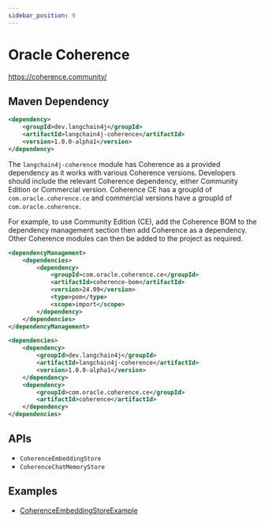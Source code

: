 ```yaml
---
sidebar_position: 9
---
```


# Oracle Coherence

https://coherence.community/

## Maven Dependency

```xml
<dependency>
    <groupId>dev.langchain4j</groupId>
    <artifactId>langchain4j-coherence</artifactId>
    <version>1.0.0-alpha1</version>
</dependency>
```

The `langchain4j-coherence` module has Coherence as a provided dependency as it works with various Coherence versions.
Developers should include the relevant Coherence dependency, either Community Edition or Commercial version.
Coherence CE has a groupId of `com.oracle.coherence.ce` and commercial versions have a groupId of `com.oracle.coherence`.

For example, to use Community Edition (CE), add the Coherence BOM to the dependency management section then add Coherence as a dependency. Other Coherence modules can then be added to the project as required.

```xml
<dependencyManagement>
    <dependencies>
        <dependency>
            <groupId>com.oracle.coherence.ce</groupId>
            <artifactId>coherence-bom</artifactId>
            <version>24.09</version>
            <type>pom</type>
            <scope>import</scope>
        </dependency>
    </dependencies>
</dependencyManagement>

<dependencies>
    <dependency>
        <groupId>dev.langchain4j</groupId>
        <artifactId>langchain4j-coherence</artifactId>
        <version>1.0.0-alpha1</version>
    </dependency>
    <dependency>
        <groupId>com.oracle.coherence.ce</groupId>
        <artifactId>coherence</artifactId>
    </dependency>
</dependencies>
```

## APIs

- `CoherenceEmbeddingStore`
- `CoherenceChatMemoryStore`

## Examples

- [CoherenceEmbeddingStoreExample](https://github.com/langchain4j/langchain4j-examples/blob/main/oracle-coherence-example/src/main/java/CoherenceEmbeddingStoreExample.java)

